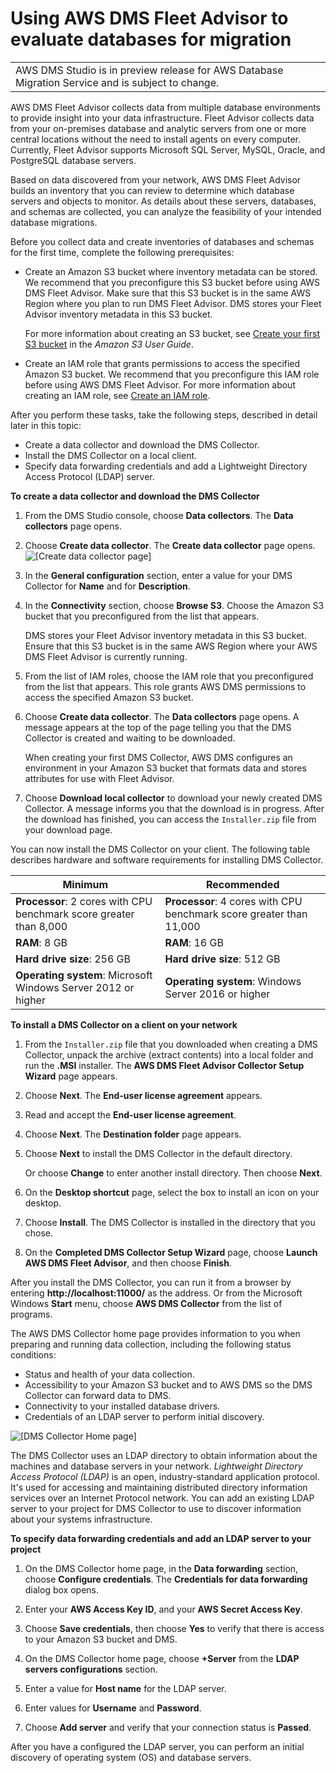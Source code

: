 # Using AWS DMS Fleet Advisor to evaluate databases for migration<a name="CHAP_DMSStudio.FleetAdvisor"></a>


|  | 
| --- |
| AWS DMS Studio is in preview release for AWS Database Migration Service and is subject to change\. | 

AWS DMS Fleet Advisor collects data from multiple database environments to provide insight into your data infrastructure\. Fleet Advisor collects data from your on\-premises database and analytic servers from one or more central locations without the need to install agents on every computer\. Currently, Fleet Advisor supports Microsoft SQL Server, MySQL, Oracle, and PostgreSQL database servers\.

Based on data discovered from your network, AWS DMS Fleet Advisor builds an inventory that you can review to determine which database servers and objects to monitor\. As details about these servers, databases, and schemas are collected, you can analyze the feasibility of your intended database migrations\.

Before you collect data and create inventories of databases and schemas for the first time, complete the following prerequisites:
+ Create an Amazon S3 bucket where inventory metadata can be stored\. We recommend that you preconfigure this S3 bucket before using AWS DMS Fleet Advisor\. Make sure that this S3 bucket is in the same AWS Region where you plan to run DMS Fleet Advisor\. DMS stores your Fleet Advisor inventory metadata in this S3 bucket\. 

  For more information about creating an S3 bucket, see [Create your first S3 bucket](https://docs.aws.amazon.com/AmazonS3/latest/userguide/creating-bucket.html) in the *Amazon S3 User Guide*\. 
+ Create an IAM role that grants permissions to access the specified Amazon S3 bucket\. We recommend that you preconfigure this IAM role before using AWS DMS Fleet Advisor\. For more information about creating an IAM role, see [Create an IAM role](CHAP_DMSStudio_GettingStarted_Prerequisites.md#CHAP_DMSStudio_GettingStarted_Prerequisites_IAM)\. 

After you perform these tasks, take the following steps, described in detail later in this topic:
+ Create a data collector and download the DMS Collector\.
+ Install the DMS Collector on a local client\.
+ Specify data forwarding credentials and add a Lightweight Directory Access Protocol \(LDAP\) server\.

**To create a data collector and download the DMS Collector**

1. From the DMS Studio console, choose **Data collectors**\. The **Data collectors** page opens\.

1. Choose **Create data collector**\. The **Create data collector** page opens\.  
![\[Create data collector page\]](http://docs.aws.amazon.com/dms/latest/userguide/images/datarep-create-collectors.png)

1. In the **General configuration** section, enter a value for your DMS Collector for **Name** and for **Description**\.

1. In the **Connectivity** section, choose **Browse S3**\. Choose the Amazon S3 bucket that you preconfigured from the list that appears\.

   DMS stores your Fleet Advisor inventory metadata in this S3 bucket\. Ensure that this S3 bucket is in the same AWS Region where your AWS DMS Fleet Advisor is currently running\. 

1. From the list of IAM roles, choose the IAM role that you preconfigured from the list that appears\. This role grants AWS DMS permissions to access the specified Amazon S3 bucket\. 

1. Choose **Create data collector**\. The **Data collectors** page opens\. A message appears at the top of the page telling you that the DMS Collector is created and waiting to be downloaded\.

   When creating your first DMS Collector, AWS DMS configures an environment in your Amazon S3 bucket that formats data and stores attributes for use with Fleet Advisor\.

1. Choose **Download local collector** to download your newly created DMS Collector\. A message informs you that the download is in progress\. After the download has finished, you can access the `Installer.zip` file from your download page\.

You can now install the DMS Collector on your client\. The following table describes hardware and software requirements for installing DMS Collector\. 


| Minimum | Recommended | 
| --- | --- | 
|  **Processor**: 2 cores with CPU benchmark score greater than 8,000  |  **Processor**: 4 cores with CPU benchmark score greater than 11,000  | 
|  **RAM**: 8 GB  |  **RAM**: 16 GB  | 
|  **Hard drive size**: 256 GB  |  **Hard drive size**: 512 GB  | 
|  **Operating system**: Microsoft Windows Server 2012 or higher  |  **Operating system**: Windows Server 2016 or higher  | 

**To install a DMS Collector on a client on your network**

1. From the `Installer.zip` file that you downloaded when creating a DMS Collector, unpack the archive \(extract contents\) into a local folder and run the **\.MSI** installer\. The **AWS DMS Fleet Advisor Collector Setup Wizard** page appears\.

1. Choose **Next**\. The **End\-user license agreement** appears\. 

1. Read and accept the **End\-user license agreement**\.

1. Choose **Next**\. The **Destination folder** page appears\. 

1. Choose **Next** to install the DMS Collector in the default directory\.

   Or choose **Change** to enter another install directory\. Then choose **Next**\.

1. On the **Desktop shortcut** page, select the box to install an icon on your desktop\.

1. Choose **Install**\. The DMS Collector is installed in the directory that you chose\.

1. On the **Completed DMS Collector Setup Wizard** page, choose **Launch AWS DMS Fleet Advisor**, and then choose **Finish**\.

After you install the DMS Collector, you can run it from a browser by entering **http://localhost:11000/** as the address\. Or from the Microsoft Windows **Start** menu, choose **AWS DMS Collector** from the list of programs\.

The AWS DMS Collector home page provides information to you when preparing and running data collection, including the following status conditions:
+ Status and health of your data collection\.
+ Accessibility to your Amazon S3 bucket and to AWS DMS so the DMS Collector can forward data to DMS\.
+ Connectivity to your installed database drivers\.
+ Credentials of an LDAP server to perform initial discovery\.

![\[DMS Collector Home page\]](http://docs.aws.amazon.com/dms/latest/userguide/images/datarep-dms-collector-home.png)

The DMS Collector uses an LDAP directory to obtain information about the machines and database servers in your network\. *Lightweight Directory Access Protocol \(LDAP\)* is an open, industry\-standard application protocol\. It's used for accessing and maintaining distributed directory information services over an Internet Protocol network\. You can add an existing LDAP server to your project for DMS Collector to use to discover information about your systems infrastructure\.

**To specify data forwarding credentials and add an LDAP server to your project**

1. On the DMS Collector home page, in the **Data forwarding** section, choose **Configure credentials**\. The **Credentials for data forwarding** dialog box opens\.

1. Enter your **AWS Access Key ID**, and your **AWS Secret Access Key**\.

1. Choose **Save credentials**, then choose **Yes** to verify that there is access to your Amazon S3 bucket and DMS\.

1. On the DMS Collector home page, choose **\+Server** from the **LDAP servers configurations** section\.

1. Enter a value for **Host name** for the LDAP server\.

1. Enter values for **Username** and **Password**\.

1. Choose **Add server** and verify that your connection status is **Passed**\.

After you have a configured the LDAP server, you can perform an initial discovery of operating system \(OS\) and database servers\.